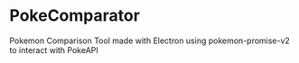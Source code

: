 # PokeComparator
 Pokemon Comparison Tool made with Electron using pokemon-promise-v2 to interact with PokeAPI
